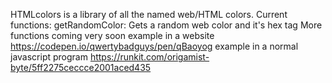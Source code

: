 HTMLcolors is a library of all the named web/HTML colors.
Current functions:
getRandomColor: Gets a random web color and it's hex tag
More functions coming very soon
example in a website https://codepen.io/qwertybadguys/pen/qBaoyog
example in a normal javascript program https://runkit.com/origamist-byte/5ff2275ceccce2001aced435
